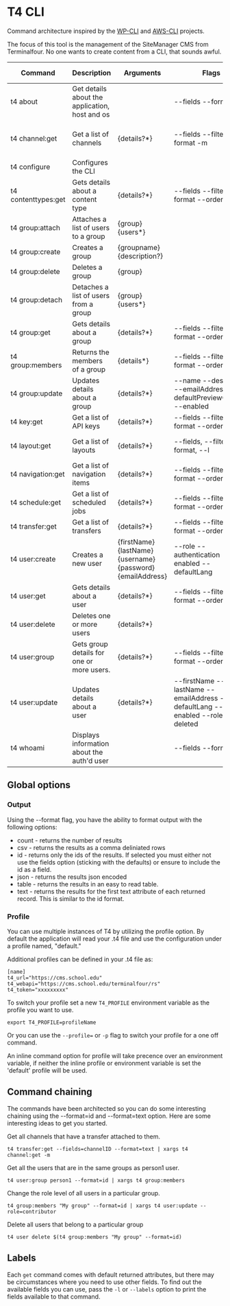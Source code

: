 # T4 CLI

Command architecture inspired by the [WP-CLI](https://wp-cli.org/) and [AWS-CLI](https://docs.aws.amazon.com/cli/index.html) projects.

The focus of this tool is the management of the SiteManager CMS from Terminalfour. No one wants to create content from a CLI, that sounds awful.

| Command              | Description                                    | Arguments                                                   | Flags                                                                          | Default Format |
| -------------------- |------------------------------------------------|-------------------------------------------------------------|--------------------------------------------------------------------------------|----------------|
| t4 about             | Get details about the application, host and os |                                                             | --fields --format                                                              | Table          |
| t4 channel:get       | Get a list of channels                         | {details?*}                                                 | --fields --filter --format -m|--microsite --order --sort                       | Table          |
| t4 configure         | Configures the CLI                             |                                                             |                                                                                | None           |
| t4 contenttypes:get  | Gets details about a content type              | {details?*}                                                 | --fields --filter --format --order --sort                                      | Table          |
| t4 group:attach      | Attaches a list of users to a group            | {group} {users*}                                            |                                                                                | None           |
| t4 group:create      | Creates a group                                | {groupname} {description?}                                  |                                                                                | None           |
| t4 group:delete      | Deletes a group                                | {group}                                                     |                                                                                | None           |
| t4 group:detach      | Detaches a list of users from a group          | {group} {users*}                                            |                                                                                | None           |
| t4 group:get         | Gets details about a group                     | {details?*}                                                 | --fields --filter --format --order --sort                                      | Table          |
| t4 group:members     | Returns the members of a group                 | {details*}                                                  | --fields --filter --format --order --sort                                      | Table          |
| t4 group:update      | Updates details about a group                  | {details?*}                                                 | --name --description --emailAddress --defaultPreviewChannel --enabled          | Success        |
| t4 key:get           | Get a list of API keys                         | {details?*}                                                 | --fields --filter --format --order --sort                                      | Table          |
| t4 layout:get        | Get a list of layouts                          | {details?*}                                                 | --fields, --filter, --format, --l|labels, --sort, --order                      | Table          |
| t4 navigation:get    | Get a list of navigation items                 | {details?*}                                                 | --fields --filter --format --order --sort                                      | Table          |
| t4 schedule:get      | Get a list of scheduled jobs                   | {details?*}                                                 | --fields --filter --format --order --sort                                      | Table          |
| t4 transfer:get      | Get a list of transfers                        | {details?*}                                                 | --fields --filter --format --order --sort                                      | Table          |
| t4 user:create       | Creates a new user                             | {firstName} {lastName} {username} {password} {emailAddress} | --role --authentication --enabled --defaultLang                                | Success        |
| t4 user:get          | Gets details about a user                      | {details?*}                                                 | --fields --filter --format --order --sort                                      | Table          |
| t4 user:delete       | Deletes one or more users                      | {details?*}                                                 |                                                                                | Success        |
| t4 user:group        | Gets group details for one or more users.      | {details?*}                                                 | --fields --filter --format --order --sort                                      | Table          |
| t4 user:update       | Updates details about a user                   | {details?*}                                                 | --firstName --lastName --emailAddress --defaultLang --enabled --role --deleted | Success        |
| t4 whoami            | Displays information about the auth'd user     |                                                             | --fields --format                                                              | Table          |

## Global options

### Output

Using the --format flag, you have the ability to format output with the following options:

* count - returns the number of results
* csv - returns the results as a comma deliniated rows
* id - returns only the ids of the results. If selected you must either not use the fields option (sticking with the defaults) or ensure to include the id as a field.
* json - returns the results json encoded
* table - returns the results in an easy to read table.
* text - returns the results for the first text attribute of each returned record. This is similar to the id format.

### Profile

You can use multiple instances of T4 by utilizing the profile option. By default the application will read your .t4 file and use the configuration under a profile named, "default." 

Additional profiles can be defined in your .t4 file as:

```
[name]
t4_url="https://cms.school.edu"
t4_webapi="https://cms.school.edu/terminalfour/rs"
t4_token="xxxxxxxxx"
```

To switch your profile set a new `T4_PROFILE` environment variable as the profile you want to use.

```export T4_PROFILE=profileName```

Or you can use the `--profile=` or `-p` flag to switch your profile for a one off command.

An inline command option for profile will take precence over an environment variable, if neither the inline profile or environment variable is set the 'default' profile will be used.

## Command chaining

The commands have been architected so you can do some interesting chaining using the --format=id and --format=text option. Here are some interesting ideas to get you started.


Get all channels that have a transfer attached to them.
```
t4 transfer:get --fields=channelID --format=text | xargs t4 channel:get -m
```

Get all the users that are in the same groups as person1 user.
```
t4 user:group person1 --format=id | xargs t4 group:members
```

Change the role level of all users in a particular group.
```
t4 group:members "My group" --format=id | xargs t4 user:update --role=contributor
```

Delete all users that belong to a particular group
```
t4 user delete $(t4 group:members "My group" --format=id)
```

## Labels

Each `get` command comes with default returned attributes, but there may be circumstances where you need to use other fields. To find out the available fields you can use, pass the `-l` or `--labels` option to print the fields available to that command.